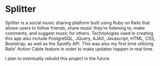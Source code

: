 # Splitter

Splitter is a social music sharing platform built using Ruby on Rails that allows users to follow friends, share music they’re listening to, make comments, and suggest music for others. Technologies used in creating this app also include PostgreSQL, JQuery, AJAX, Javascript, HTML, CSS, Bootstrap, as well as the Spotify API. This was also my first time utilizing Rails' Action Cable feature in order to make updates happen in real time.

I plan to eventually rebuild this project in the future. 
